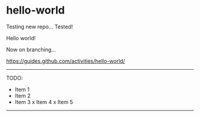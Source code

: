 # hello-world

Testing new repo... Tested!

Hello world!

Now on branching...

https://guides.github.com/activities/hello-world/

----
TODO: 

- Item 1
- Item 2
- Item 3
x Item 4
x Item 5
----

